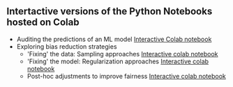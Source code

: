 ## Intertactive versions of the Python Notebooks hosted on Colab
  
  * Auditing the predictions of an ML model [Interactive Colab notebook](https://colab.research.google.com/github/dssg/fairness_tutorial/blob/master/notebooks/single_model_audit.ipynb)
  * Exploring bias reduction strategies
      + 'Fixing' the data: Sampling approaches [Interactive colab notebook](https://colab.research.google.com/github/dssg/fairness_tutorial/blob/master/notebooks/bias_reduction.ipynb)
      + 'Fixing' the model: Regularization approaches [Interactive colab notebook](https://colab.research.google.com/github/dssg/fairness_tutorial/blob/master/notebooks/bias_reduction.ipynb)
      + Post-hoc adjustments to improve fairness [Interactive colab notebook](https://colab.research.google.com/github/dssg/fairness_tutorial/blob/master/notebooks/bias_reduction.ipynb)

